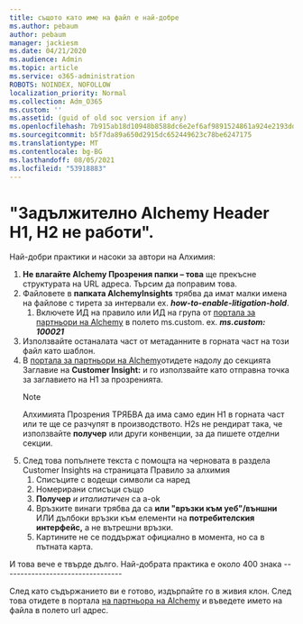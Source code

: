 ```yaml
---
title: същото като име на файл е най-добре
ms.author: pebaum
author: pebaum
manager: jackiesm
ms.date: 04/21/2020
ms.audience: Admin
ms.topic: article
ms.service: o365-administration
ROBOTS: NOINDEX, NOFOLLOW
localization_priority: Normal
ms.collection: Adm_O365
ms.custom: ''
ms.assetid: (guid of old soc version if any)
ms.openlocfilehash: 7b915ab18d10948b8588dc6e2ef6af9891524861a924e2193dd73c2c77ffe6da
ms.sourcegitcommit: b5f7da89a650d2915dc652449623c78be6247175
ms.translationtype: MT
ms.contentlocale: bg-BG
ms.lasthandoff: 08/05/2021
ms.locfileid: "53918883"
---
```

# <a name="required-alchemy-header-h1-h2s-dont-work"></a>"Задължително Alchemy Header H1, H2 не работи".
Най-добри практики и насоки за автори на Алхимия:

1. **Не влагайте Alchemy Прозрения папки – това** ще прекъсне структурата на URL адреса. Търсим да поправим това.
1. Файловете в **папката AlchemyInsights** трябва да имат малки имена на файлове с тирета за интервали ex. **_how-to-enable-litigation-hold_**.
    1. Включете ИД на правило или ИД на група от [портала за партньори на Alchemy](https://alchemyportal.azurewebsites.net) в полето ms.custom. ex. ***ms.custom: 100021***
1. Използвайте останалата част от метаданните в горната част на този файл като шаблон.
1. В [портала за партньори на Alchemy](https://alchemyportal.azurewebsites.net)отидете надолу до секцията Заглавие на **Customer Insight:** и го използвайте като отправна точка за заглавието на H1 за прозренията. 
    > [!NOTE]
    > Алхимията Прозрения ТРЯБВА да има само един H1 в горната част или те ще се разчупят в производството. H2s не рендират така, че използвайте **получер** или други конвенции, за да пишете отделни секции.
1. След това попълнете текста с помощта на черновата в раздела Customer Insights на страницата Правило за алхимия
    1. Списъците с водещи символи са наред
    1. Номерирани списъци също
    1. **Получер** *и италиатичен* са a-ok
    1. Връзките винаги трябва да са **или "връзки към уеб"/външни** ИЛИ дълбоки връзки към елементи на **потребителския интерфейс,** а не вътрешни връзки.
    1. Картините не се поддържат официално в момента, но са в пътната карта.

И това вече е твърде дълго. Най-добрата практика е около 400 знака ---------------------------------

След като съдържанието ви е готово, издърпайте го в живия клон. След това отидете в портала [на партньора на Alchemy](https://alchemyportal.azurewebsites.net) и въведете името на файла в полето url адрес. 